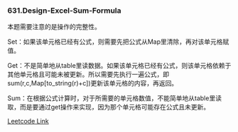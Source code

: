 ### 631.Design-Excel-Sum-Formula

本题需要注意的是操作的完整性。

Set：如果该单元格已经有公式，则需要先把公式从Map里清除，再对该单元格赋值。

Get：不是简单地从table里读数据。如果该单元格已经有公式，则该单元格依赖于其他单元格且可能未被更新。所以需要先执行一遍公式，即sum(r,c,Map[to_string(r)+c])更新该单元格的内容，再返回。

Sum：在根据公式计算时，对于所需要的单元格数值，不能简单地从table里读取，而是要通过get操作来实现，因为那个单元格可能存在公式且未更新。


[Leetcode Link](https://leetcode.com/problems/design-excel-sum-formula)